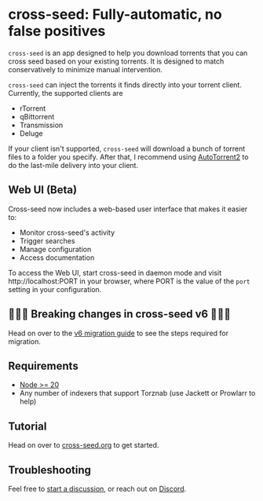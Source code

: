 # cross-seed: Fully-automatic, no false positives

`cross-seed` is an app designed to help you download torrents that you can cross
seed based on your existing torrents. It is designed to match conservatively to
minimize manual intervention.

`cross-seed` can inject the torrents it finds directly into your torrent client.
Currently, the supported clients are

-   rTorrent
-   qBittorrent
-   Transmission
-   Deluge

If your client isn't supported, `cross-seed` will download a bunch of torrent
files to a folder you specify. After that, I recommend using
[AutoTorrent2](https://github.com/JohnDoee/autotorrent2) to do the last-mile
delivery into your client.

## Web UI (Beta)

Cross-seed now includes a web-based user interface that makes it easier to:

-   Monitor cross-seed's activity
-   Trigger searches
-   Manage configuration
-   Access documentation

To access the Web UI, start cross-seed in daemon mode and visit
http://localhost:PORT in your browser, where PORT is the value of the `port`
setting in your configuration.

## 🚨🚨🚨 Breaking changes in cross-seed v6 🚨🚨🚨

Head on over to the
[v6 migration guide](https://www.cross-seed.org/docs/v6-migration) to see the
steps required for migration.

## Requirements

-   [Node >= 20](https://nodejs.org/en/download)
-   Any number of indexers that support Torznab (use Jackett or Prowlarr to
    help)

## Tutorial

Head on over to
[cross-seed.org](https://www.cross-seed.org/docs/basics/getting-started) to get
started.

## Troubleshooting

Feel free to
[start a discussion](https://github.com/cross-seed/cross-seed/discussions/new),
or reach out on [Discord](https://discord.gg/jpbUFzS5Wb).
